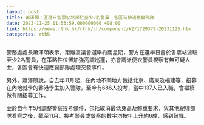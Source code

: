 ```yaml
---
layout: post
title: 蕭澤頤：區選日各票站將派駐至少2名警員　各區有快速應變部隊
date: 2023-11-25 11:53:59.000000000 +08:00
link: https://news.rthk.hk/rthk/ch/component/k2/1729379-20231125.htm
categories: rthk
---
```


警務處處長蕭澤頤表示，距離區議會選舉約兩星期，警方在選舉日會於各票站派駐至少2名警員，在策略性位置加強高調巡邏，亦會調派便衣警員視察有無可疑人士，各區會有快速應變部隊處理突發事件。

另外，蕭澤頤說，自去年11月起，在內地不同地方包括北京、廣東及福建等，招募在內地就學的香港學生加入警隊，至今有686人投考，當中137人已入職，會繼續做有關招募工作。

至於自今年5月調整警察投考條件，包括取消最低身高及體重要求，與其他紀律部隊看齊之後，截至11月，投考警員或督察的數字均按年上升約6成，感到鼓舞。

